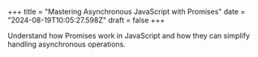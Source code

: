 +++
title = "Mastering Asynchronous JavaScript with Promises"
date = "2024-08-19T10:05:27.598Z"
draft = false
+++

  Understand how Promises work in JavaScript and how they can simplify handling asynchronous operations.
        